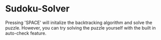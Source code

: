 # Sudoku-Solver

Pressing 'SPACE' will initalize the backtracking algorithm and solve the puzzle. However, you can try solving the puzzle yourself with the built in auto-check feature. 
